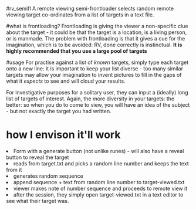 #rv_semifl
A remote viewing semi-frontloader
selects random remote viewing target co-ordinates from a list of targets in a text file.

#what is frontloading?
Frontloading is giving the viewer a non-specific clue about the target - it could be that the target is a location, is a living person, or is manmade. The problem with frontloading is that it gives a cue for the imagination, which is to be avoided: RV, done correctly is instinctual.
<b>It is highly recommended that you use a large pool of targets</b>

#usage
For practise against a list of _known_ targets, simply type each target onto a new line: it is important to keep your list diverse - too many similar targets may allow your imagination to invent pictures to fill in the gaps of what it _expects_ to see and will cloud your results.

For investigative purposes for a solitary user, they can input a (ideally) long list of targets of
interest. Again, the more diversity in your targets: the better: so when you do to come to view, you will have an idea of the subject - but not exactly the target you had written.



# how I envison it'll work
<li>Form with a generate button (not unlike runes) - will also have a reveal button to reveal the target</li>
<li>reads from target.txt and picks a random line number and keeps the text from it
<li>generates random sequence
<li>append sequence + text from random line number to target-viewed.txt
<li>viewer makes note of number sequence and proceeds to remote view it
<li>after the session, they simply open target-viewed.txt in a text editor to see what their target was.

